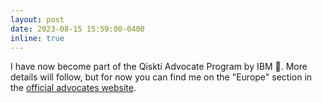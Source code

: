 ```yaml
---
layout: post
date: 2023-08-15 15:59:00-0400
inline: true
---
```


I have now become part of the Qiskti Advocate Program by IBM 🎉. More details will follow, but for now you can find me on the "Europe" section in the [official advocates website](https://qiskit.org/advocates).